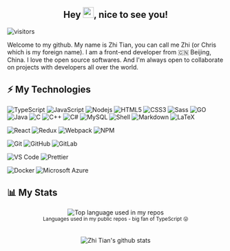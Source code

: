 <h2 align="center">Hey <img src="https://media.giphy.com/media/hvRJCLFzcasrR4ia7z/giphy.gif" width="25px">, nice to see you!</h2>

<!--
**tianzhich/tianzhich** is a ✨ _special_ ✨ repository because its `README.md` (this file) appears on your GitHub profile.

Here are some ideas to get you started:

- 🔭 I’m currently working on ...
- 🌱 I’m currently learning ...
- 👯 I’m looking to collaborate on ...
- 🤔 I’m looking for help with ...
- 💬 Ask me about ...
- 📫 How to reach me: ...
- 😄 Pronouns: ...
- ⚡ Fun fact: ...
-->

![visitors](https://visitor-badge.glitch.me/badge?page_id=tianzhich.tianzhich)

Welcome to my github. My name is Zhi Tian, you can call me Zhi (or Chris which is my foreign name). I am a front-end developer from 🇨🇳 Beijing, China. I love the open source softwares. And I'm always open to collaborate on projects with developers all over the world.

## ⚡ My Technologies

![TypeScript](https://img.shields.io/badge/-TypeScript-007ACC?style=flat-square&logo=typescript)
![JavaScript](https://img.shields.io/badge/-JavaScript-black?style=flat-square&logo=javascript)
![Nodejs](https://img.shields.io/badge/-Nodejs-black?style=flat-square&logo=Node.js)
![HTML5](https://img.shields.io/badge/-HTML5-E34F26?style=flat-square&logo=html5&logoColor=white)
![CSS3](https://img.shields.io/badge/-CSS3-1572B6?style=flat-square&logo=css3)
![Sass](https://img.shields.io/badge/-Sass-CC6699?style=flat-square&logo=sass&logoColor=white)
![GO](https://img.shields.io/badge/GO-%2300ADD8.svg?&style=flat-square&logo=go&logoColor=white)
![Java](https://img.shields.io/badge/Java-%23ED8B00.svg?&style=flat-square&logo=java&logoColor=white")
![C](https://img.shields.io/badge/C%20-%2300599C.svg?&style=flat-square&logo=c&logoColor=white")
![C++](https://img.shields.io/badge/C++%20-%2300599C.svg?&style=flat-square&logo=c%2B%2B&ogoColor=white)
![C#](https://img.shields.io/badge/C%23%20-%23239120.svg?&style=flat-square&logo=c-sharp&logoColor=white")
![MySQL](https://img.shields.io/badge/-MySQL-black?style=flat-square&logo=mysql)
![Shell](https://img.shields.io/badge/-Shell-blasck?style=flat-square&logo=Shell)
![Markdown](https://img.shields.io/badge/markdown-%23000000.svg?&style=flat-square&logo=markdown&logoColor=white)
![LaTeX](https://img.shields.io/badge/latex%20-%23008080.svg?&style=flat-square&logo=latex&logoColor=white)

![React](https://img.shields.io/badge/-React-black?style=flat-square&logo=react)
![Redux](https://img.shields.io/badge/-Redux-764ABC?style=flat-square&logo=redux&logoColor=white)
![Webpack](https://img.shields.io/badge/-Webpack-8DD6F9?style=flat-square&logo=webpack&logoColor=white)
![NPM](https://img.shields.io/badge/-NPM-CB3837?style=flat-square&logo=npm&logoColor=white)

![Git](https://img.shields.io/badge/-Git-black?style=flat-square&logo=git)
![GitHub](https://img.shields.io/badge/-GitHub-181717?style=flat-square&logo=github)
![GitLab](https://img.shields.io/badge/-GitLab-FCA121?style=flat-square&logo=gitlab)

![VS Code](https://img.shields.io/badge/-VS%20Code-007ACC?style=flat-square&logo=visual-studio-code)
![Prettier](https://img.shields.io/badge/-Prettier-F7B93E?style=flat-square&logo=prettier&logoColor=white)

![Docker](https://img.shields.io/badge/-Docker-black?style=flat-square&logo=docker)
![Microsoft Azure](https://img.shields.io/badge/Microsoft%20Azure-232F7E?style=flat-square&logo=microsoft-azure)

## 📊 My Stats
<div align="center">
  <img src="https://github-readme-stats.vercel.app/api/top-langs/?username=tianzhich&layout=compact&hide_title=1&card_width=300" alt="Top language used in my repos" />
  <br />
  <small>Languages used in my public repos - big fan of TypeScript 😛</small>
  <br />
  <br />
  <br />
</div>

<div align="center">
  <img src="https://github-readme-stats.vercel.app/api?username=tianzhich&show_icons=true&theme=chartreuse-dark" alt="Zhi Tian's github stats" />
</div>
